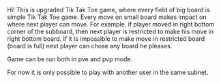 Hi!
This is upgraded Tik Tak Toe game, where every field of big board is simple Tik Tak Toe game.
Every move on small board makes impact on where next player can move. For example, if player
moved in right bottom corner of the subboard, then next player is restricted to make his move in right bottom board.
If it is impossible to make move in restricted board (board is full) next player can chose any board he pleases.

Game can be run both in pve and pvp mode.

For now it is only possible to play with another user in the same subnet.
